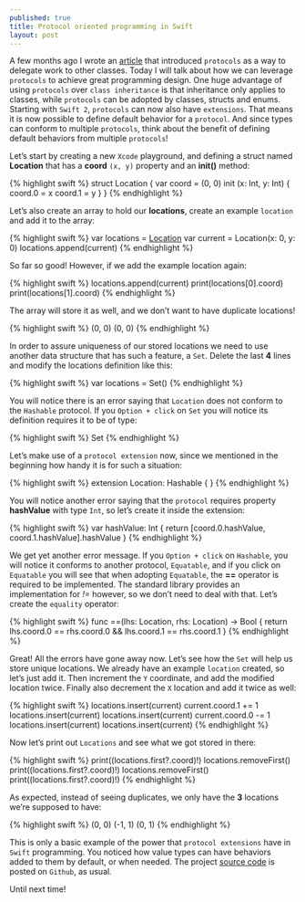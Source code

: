 ```yaml
---
published: true
title: Protocol oriented programming in Swift
layout: post
---
```

A few months ago I wrote an [article](http://mhorga.org/2015/07/14/protocols-and-delegates.html) that introduced `protocols` as a way to delegate work to other classes. Today I will talk about how we can leverage `protocols` to achieve great programming design. One huge advantage of using `protocols` over `class inheritance` is that inheritance only applies to classes, while `protocols` can be adopted by classes, structs and enums. Starting with `Swift 2`, `protocols` can now also have `extensions`. That means it is now possible to define default behavior for a `protocol`. And since types can conform to multiple `protocols`, think about the benefit of defining default behaviors from multiple `protocols`!

Let’s start by creating a new `Xcode` playground, and defining a struct named __Location__ that has a __coord__ `(x, y)` property and an __init()__ method: 

{% highlight swift %}
struct Location {
    var coord = (0, 0)
    init (x: Int, y: Int) {
        coord.0 = x
        coord.1 = y
    }
}
{% endhighlight %}

Let’s also create an array to hold our __locations__, create an example `location` and add it to the array:

{% highlight swift %}
var locations = [Location]()
var current = Location(x: 0, y: 0)
locations.append(current)
{% endhighlight %}

So far so good! However, if we add the example location again:

{% highlight swift %}
locations.append(current)
print(locations[0].coord) 
print(locations[1].coord)
{% endhighlight %}

The array will store it as well, and we don’t want to have duplicate locations!

{% highlight swift %}
(0, 0)
(0, 0)
{% endhighlight %}

In order to assure uniqueness of our stored locations we need to use another data structure that has such a feature, a `Set`. Delete the last __4__ lines and modify the locations definition like this:

{% highlight swift %}
var locations = Set<Location>()
{% endhighlight %}

You will notice there is an error saying that `Location` does not conform to the `Hashable` protocol. If you `Option + click` on `Set` you will notice its definition requires it to be of type:

{% highlight swift %}
Set<Element : Hashable>
{% endhighlight %}

Let’s make use of a `protocol extension` now, since we mentioned in the beginning how handy it is for such a situation:

{% highlight swift %}
extension Location: Hashable {
}
{% endhighlight %}

You will notice another error saying that the `protocol` requires property __hashValue__ with type `Int`, so let’s create it inside the extension:

{% highlight swift %}
var hashValue: Int {
    return [coord.0.hashValue, coord.1.hashValue].hashValue
}
{% endhighlight %}

We get yet another error message. If you `Option + click` on `Hashable`, you will notice it conforms to another protocol, `Equatable`, and if you click on `Equatable` you will see that when adopting `Equatable`, the __==__ operator is required to be implemented. The standard library provides an implementation for _!=_ however, so we don’t need to deal with that. Let’s create the `equality` operator:

{% highlight swift %}
func ==(lhs: Location, rhs: Location) -> Bool {
    return lhs.coord.0 == rhs.coord.0 && lhs.coord.1 == rhs.coord.1
}
{% endhighlight %}

Great! All the errors have gone away now. Let’s see how the `Set` will help us store unique locations. We already have an example `location` created, so let’s just add it. Then increment the `Y` coordinate, and add the modified location twice. Finally also decrement the `X` location and add it twice as well:

{% highlight swift %}
locations.insert(current)
current.coord.1 += 1
locations.insert(current)
locations.insert(current)
current.coord.0 -= 1
locations.insert(current)
locations.insert(current)
{% endhighlight %}

Now let’s print out `Locations` and see what we got stored in there:

{% highlight swift %}
print((locations.first?.coord)!)
locations.removeFirst()
print((locations.first?.coord)!)
locations.removeFirst()
print((locations.first?.coord)!)
{% endhighlight %}

As expected, instead of seeing duplicates, we only have the __3__ locations we’re supposed to have:

{% highlight swift %}
(0, 0)
(-1, 1)
(0, 1)
{% endhighlight %}

This is only a basic example of the power that `protocol extensions` have in `Swift` programming. You noticed how value types can have behaviors added to them by default, or when needed. The project [source code](https://github.com/Swiftor/ProtocolOrientedProgramming) is posted on `Github`, as usual.

Until next time!